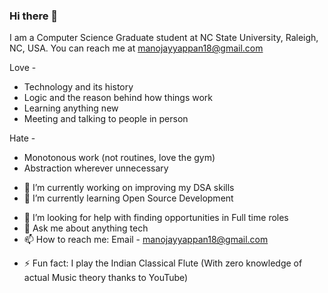 ### Hi there 👋

I am a Computer Science Graduate student at NC State University, Raleigh, NC, USA.
You can reach me at manojayyappan18@gmail.com

Love -
- Technology and its history
- Logic and the reason behind how things work
- Learning anything new
- Meeting and talking to people in person

Hate -
- Monotonous work (not routines, love the gym)
- Abstraction wherever unnecessary

<!--
**manoj-ayyappan/manoj-ayyappan** is a ✨ _special_ ✨ repository because its `README.md` (this file) appears on your GitHub profile.

Here are some ideas to get you started:

-->

- 🔭 I’m currently working on improving my DSA skills
- 🌱 I’m currently learning Open Source Development
<!-- - 👯 I’m looking to collaborate on ... -->
- 🤔 I’m looking for help with finding opportunities in Full time roles
- 💬 Ask me about anything tech
- 📫 How to reach me: Email - manojayyappan18@gmail.com
<!-- - 😄 Pronouns: ... -->
- ⚡ Fun fact: I play the Indian Classical Flute (With zero knowledge of actual Music theory thanks to YouTube)

